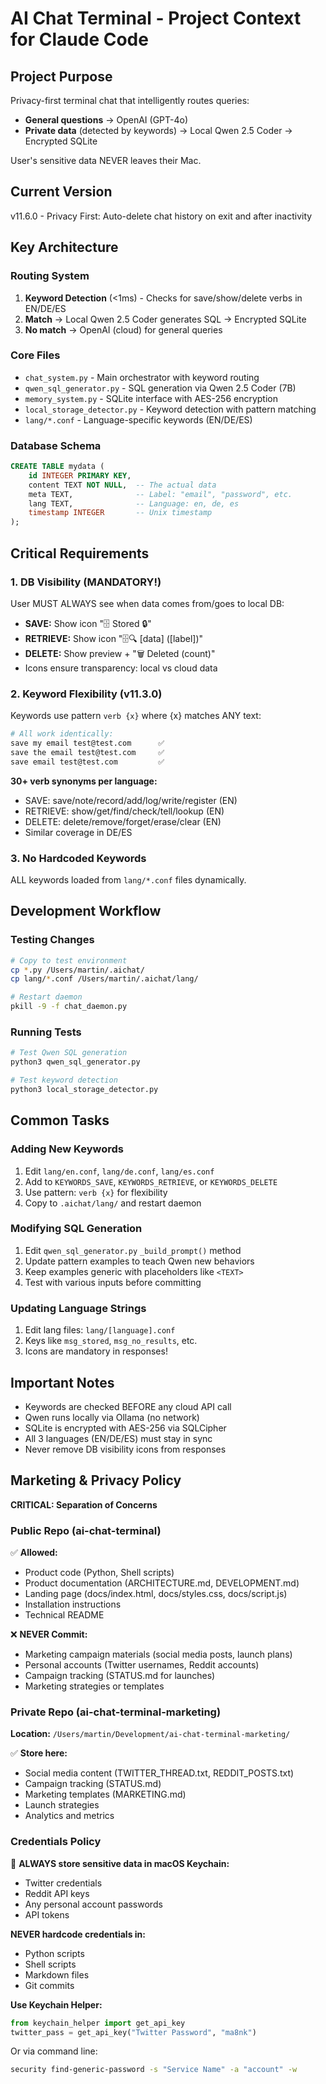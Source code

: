 # AI Chat Terminal - Project Context for Claude Code

## Project Purpose

Privacy-first terminal chat that intelligently routes queries:
- **General questions** → OpenAI (GPT-4o)
- **Private data** (detected by keywords) → Local Qwen 2.5 Coder → Encrypted SQLite

User's sensitive data NEVER leaves their Mac.

## Current Version

v11.6.0 - Privacy First: Auto-delete chat history on exit and after inactivity

## Key Architecture

### Routing System
1. **Keyword Detection** (<1ms) - Checks for save/show/delete verbs in EN/DE/ES
2. **Match** → Local Qwen 2.5 Coder generates SQL → Encrypted SQLite
3. **No match** → OpenAI (cloud) for general queries

### Core Files
- `chat_system.py` - Main orchestrator with keyword routing
- `qwen_sql_generator.py` - SQL generation via Qwen 2.5 Coder (7B)
- `memory_system.py` - SQLite interface with AES-256 encryption
- `local_storage_detector.py` - Keyword detection with pattern matching
- `lang/*.conf` - Language-specific keywords (EN/DE/ES)

### Database Schema
```sql
CREATE TABLE mydata (
    id INTEGER PRIMARY KEY,
    content TEXT NOT NULL,  -- The actual data
    meta TEXT,              -- Label: "email", "password", etc.
    lang TEXT,              -- Language: en, de, es
    timestamp INTEGER       -- Unix timestamp
);
```

## Critical Requirements

### 1. DB Visibility (MANDATORY!)
User MUST ALWAYS see when data comes from/goes to local DB:
- **SAVE:** Show icon "🗄️ Stored 🔒"
- **RETRIEVE:** Show icon "🗄️🔍 [data] ([label])"
- **DELETE:** Show preview + "🗑️ Deleted (count)"
- Icons ensure transparency: local vs cloud data

### 2. Keyword Flexibility (v11.3.0)
Keywords use pattern `verb {x}` where {x} matches ANY text:
```bash
# All work identically:
save my email test@test.com      ✅
save the email test@test.com     ✅
save email test@test.com         ✅
```

**30+ verb synonyms per language:**
- SAVE: save/note/record/add/log/write/register (EN)
- RETRIEVE: show/get/find/check/tell/lookup (EN)
- DELETE: delete/remove/forget/erase/clear (EN)
- Similar coverage in DE/ES

### 3. No Hardcoded Keywords
ALL keywords loaded from `lang/*.conf` files dynamically.

## Development Workflow

### Testing Changes
```bash
# Copy to test environment
cp *.py /Users/martin/.aichat/
cp lang/*.conf /Users/martin/.aichat/lang/

# Restart daemon
pkill -9 -f chat_daemon.py
```

### Running Tests
```bash
# Test Qwen SQL generation
python3 qwen_sql_generator.py

# Test keyword detection
python3 local_storage_detector.py
```

## Common Tasks

### Adding New Keywords
1. Edit `lang/en.conf`, `lang/de.conf`, `lang/es.conf`
2. Add to `KEYWORDS_SAVE`, `KEYWORDS_RETRIEVE`, or `KEYWORDS_DELETE`
3. Use pattern: `verb {x}` for flexibility
4. Copy to `.aichat/lang/` and restart daemon

### Modifying SQL Generation
1. Edit `qwen_sql_generator.py` `_build_prompt()` method
2. Update pattern examples to teach Qwen new behaviors
3. Keep examples generic with placeholders like `<TEXT>`
4. Test with various inputs before committing

### Updating Language Strings
1. Edit lang files: `lang/[language].conf`
2. Keys like `msg_stored`, `msg_no_results`, etc.
3. Icons are mandatory in responses!

## Important Notes

- Keywords are checked BEFORE any cloud API call
- Qwen runs locally via Ollama (no network)
- SQLite is encrypted with AES-256 via SQLCipher
- All 3 languages (EN/DE/ES) must stay in sync
- Never remove DB visibility icons from responses

## Marketing & Privacy Policy

**CRITICAL: Separation of Concerns**

### Public Repo (ai-chat-terminal)
✅ **Allowed:**
- Product code (Python, Shell scripts)
- Product documentation (ARCHITECTURE.md, DEVELOPMENT.md)
- Landing page (docs/index.html, docs/styles.css, docs/script.js)
- Installation instructions
- Technical README

❌ **NEVER Commit:**
- Marketing campaign materials (social media posts, launch plans)
- Personal accounts (Twitter usernames, Reddit accounts)
- Campaign tracking (STATUS.md for launches)
- Marketing strategies or templates

### Private Repo (ai-chat-terminal-marketing)
**Location:** `/Users/martin/Development/ai-chat-terminal-marketing/`

✅ **Store here:**
- Social media content (TWITTER_THREAD.txt, REDDIT_POSTS.txt)
- Campaign tracking (STATUS.md)
- Marketing templates (MARKETING.md)
- Launch strategies
- Analytics and metrics

### Credentials Policy
🔐 **ALWAYS store sensitive data in macOS Keychain:**
- Twitter credentials
- Reddit API keys
- Any personal account passwords
- API tokens

**NEVER hardcode credentials in:**
- Python scripts
- Shell scripts
- Markdown files
- Git commits

**Use Keychain Helper:**
```python
from keychain_helper import get_api_key
twitter_pass = get_api_key("Twitter Password", "ma8nk")
```

Or via command line:
```bash
security find-generic-password -s "Service Name" -a "account" -w
```
